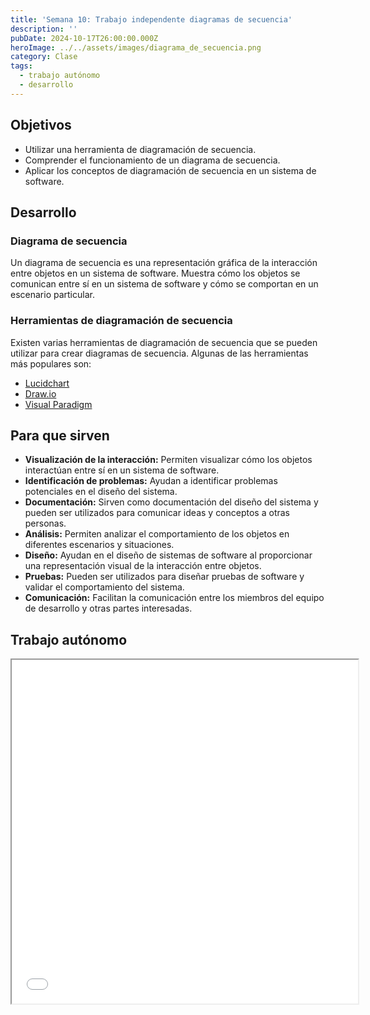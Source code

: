 ```yaml
---
title: 'Semana 10: Trabajo independente diagramas de secuencia'
description: ''
pubDate: 2024-10-17T26:00:00.000Z
heroImage: ../../assets/images/diagrama_de_secuencia.png
category: Clase
tags:
  - trabajo autónomo
  - desarrollo
---
```


## Objetivos

- Utilizar una herramienta de diagramación de secuencia.
- Comprender el funcionamiento de un diagrama de secuencia.
- Aplicar los conceptos de diagramación de secuencia en un sistema de software.

## Desarrollo

### Diagrama de secuencia

Un diagrama de secuencia es una representación gráfica de la interacción entre objetos en un sistema de software. Muestra cómo los objetos se comunican entre sí en un sistema de software y cómo se comportan en un escenario particular.

### Herramientas de diagramación de secuencia

Existen varias herramientas de diagramación de secuencia que se pueden utilizar para crear diagramas de secuencia. Algunas de las herramientas más populares son:

- [Lucidchart](https://www.lucidchart.com/)
- [Draw.io](https://app.diagrams.net/)
- [Visual Paradigm](https://www.visual-paradigm.com/)

## Para que sirven

- **Visualización de la interacción:** Permiten visualizar cómo los objetos interactúan entre sí en un sistema de software.
- **Identificación de problemas:** Ayudan a identificar problemas potenciales en el diseño del sistema.
- **Documentación:** Sirven como documentación del diseño del sistema y pueden ser utilizados para comunicar ideas y conceptos a otras personas.
- **Análisis:** Permiten analizar el comportamiento de los objetos en diferentes escenarios y situaciones.
- **Diseño:** Ayudan en el diseño de sistemas de software al proporcionar una representación visual de la interacción entre objetos.
- **Pruebas:** Pueden ser utilizados para diseñar pruebas de software y validar el comportamiento del sistema.
- **Comunicación:** Facilitan la comunicación entre los miembros del equipo de desarrollo y otras partes interesadas.

## Trabajo autónomo

<iframe src="/docs/Diagramas de secuencia.pdf" width="110%" height="550px" loading="lazy"></iframe>
